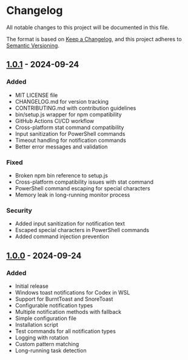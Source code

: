 # Changelog

All notable changes to this project will be documented in this file.

The format is based on [Keep a Changelog](https://keepachangelog.com/en/1.0.0/),
and this project adheres to [Semantic Versioning](https://semver.org/spec/v2.0.0.html).

## [1.0.1] - 2024-09-24

### Added
- MIT LICENSE file
- CHANGELOG.md for version tracking
- CONTRIBUTING.md with contribution guidelines
- bin/setup.js wrapper for npm compatibility
- GitHub Actions CI/CD workflow
- Cross-platform stat command compatibility
- Input sanitization for PowerShell commands
- Timeout handling for notification commands
- Better error messages and validation

### Fixed
- Broken npm bin reference to setup.js
- Cross-platform compatibility issues with stat command
- PowerShell command escaping for special characters
- Memory leak in long-running monitor process

### Security
- Added input sanitization for notification text
- Escaped special characters in PowerShell commands
- Added command injection prevention

## [1.0.0] - 2024-09-24

### Added
- Initial release
- Windows toast notifications for Codex in WSL
- Support for BurntToast and SnoreToast
- Configurable notification types
- Multiple notification methods with fallback
- Simple configuration file
- Installation script
- Test commands for all notification types
- Logging with rotation
- Custom pattern matching
- Long-running task detection

[1.0.1]: https://github.com/nomad5/codex-notify-wsl/compare/v1.0.0...v1.0.1
[1.0.0]: https://github.com/nomad5/codex-notify-wsl/releases/tag/v1.0.0